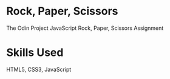 # Rock, Paper, Scissors
 The Odin Project JavaScript Rock, Paper, Scissors Assignment

# Skills Used
HTML5, CSS3, JavaScript
